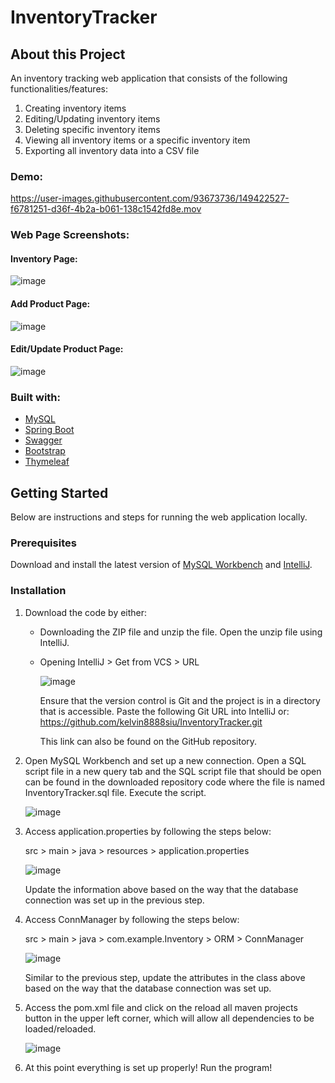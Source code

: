 # InventoryTracker

## About this Project

An inventory tracking web application that consists of the following functionalities/features:
1.	Creating inventory items
2.	Editing/Updating inventory items
3.	Deleting specific inventory items
4.	Viewing all inventory items or a specific inventory item
5.	Exporting all inventory data into a CSV file

### Demo:
https://user-images.githubusercontent.com/93673736/149422527-f6781251-d36f-4b2a-b061-138c1542fd8e.mov

### Web Page Screenshots:

#### Inventory Page:
![image](https://user-images.githubusercontent.com/93673736/149423112-4228656b-32ff-49f9-80f8-6ddeead6ca00.png)


#### Add Product Page:
![image](https://user-images.githubusercontent.com/93673736/149423175-3b605f76-43ca-4575-83e4-c13ec9edaa7e.png)


#### Edit/Update Product Page:
![image](https://user-images.githubusercontent.com/93673736/149423188-e3adafdb-0112-453e-a885-1517bdd4a36b.png)

### Built with:
-	[MySQL](https://www.mysql.com/)
-	[Spring Boot](https://spring.io/projects/spring-boot)
-	[Swagger](https://swagger.io/)
-	[Bootstrap](https://getbootstrap.com/)
-	[Thymeleaf](https://www.thymeleaf.org/)

## Getting Started

Below are instructions and steps for running the web application locally.

### Prerequisites

Download and install the latest version of [MySQL Workbench](https://dev.mysql.com/downloads/workbench/) and [IntelliJ](https://www.jetbrains.com/idea/download/#section=mac).

### Installation
1.	Download the code by either:
    -	Downloading the ZIP file and unzip the file. Open the unzip file using IntelliJ. 
    - Opening IntelliJ > Get from VCS > URL
    
      ![image](https://user-images.githubusercontent.com/93673736/149423967-cc9640b1-9ba9-437f-a8ba-defbedf7381e.png)
    
      Ensure that the version control is Git and the project is in a directory that is accessible. Paste the following Git URL into IntelliJ or:
      https://github.com/kelvin8888siu/InventoryTracker.git
    
      This link can also be found on the GitHub repository. 


2.	Open MySQL Workbench and set up a new connection. Open a SQL script file in a new query tab and the SQL script file that should be open can be found in the downloaded repository code where the file is named InventoryTracker.sql file. Execute the script.

    ![image](https://user-images.githubusercontent.com/93673736/149424112-7655f2ae-6f79-4cbc-ad08-25b6c42ca0bc.png)

3. Access application.properties by following the steps below:

   src > main > java > resources > application.properties 
   
   ![image](https://user-images.githubusercontent.com/93673736/149424209-c516ae48-5c1b-4da6-b0a2-fcc86277606b.png)
   
   Update the information above based on the way that the database connection was set up in the previous step.

4.	Access ConnManager by following the steps below:
    
    src > main > java > com.example.Inventory > ORM > ConnManager

    ![image](https://user-images.githubusercontent.com/93673736/149424288-7e9cb8a2-22b3-4ecc-8bb0-ee5c628e3e9f.png)

    Similar to the previous step, update the attributes in the class above based on the way that the database connection was set up.

5.	Access the pom.xml file and click on the reload all maven projects button in the upper left corner, which will allow all dependencies to be loaded/reloaded. 

    ![image](https://user-images.githubusercontent.com/93673736/149424302-78d38de0-4fd6-4f1c-84bd-0e9f491cda1c.png)

6.	At this point everything is set up properly! Run the program! 












